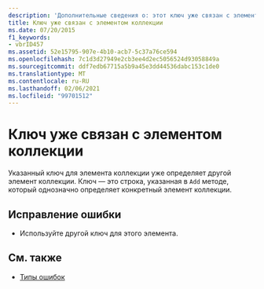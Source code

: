 ```yaml
---
description: 'Дополнительные сведения о: этот ключ уже связан с элементом этой коллекции'
title: Ключ уже связан с элементом коллекции
ms.date: 07/20/2015
f1_keywords:
- vbrID457
ms.assetid: 52e15795-907e-4b10-acb7-5c37a76ce594
ms.openlocfilehash: 7c1d3d27949e2cb3ee4d2ec5056524d93058849a
ms.sourcegitcommit: ddf7edb67715a5b9a45e3dd44536dabc153c1de0
ms.translationtype: MT
ms.contentlocale: ru-RU
ms.lasthandoff: 02/06/2021
ms.locfileid: "99701512"
---
```

# <a name="this-key-is-already-associated-with-an-element-of-this-collection"></a>Ключ уже связан с элементом коллекции

Указанный ключ для элемента коллекции уже определяет другой элемент коллекции. Ключ — это строка, указанная в `Add` методе, который однозначно определяет конкретный элемент коллекции.  
  
## <a name="to-correct-this-error"></a>Исправление ошибки  
  
- Используйте другой ключ для этого элемента.  
  
## <a name="see-also"></a>См. также

- [Типы ошибок](../../programming-guide/language-features/error-types.md)
